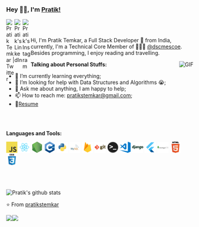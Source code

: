 ### Hey 👋🏽, I'm [Pratik!](https://pratikstemkar.me) 

<a href="https://twitter.com/pratikstemkar">
  <img align="left" alt="Pratik Temkar | Twitter" width="22px" src="https://cdn.jsdelivr.net/npm/simple-icons@v3/icons/twitter.svg" />
</a>
<a href="https://www.linkedin.com/in/pratikstemkar/">
  <img align="left" alt="Pratik's LinkedIn" width="22px" src="https://cdn.jsdelivr.net/npm/simple-icons@v3/icons/linkedin.svg" />
</a>
<a href="https://www.instagram.com/pratikstemkar/">
  <img align="left" alt="Pratik's Instagram" width="22px" src="https://cdn.jsdelivr.net/npm/simple-icons@v3/icons/instagram.svg" />
</a>

<br />
<br />

Hi, I'm Pratik Temkar, a Full Stack Developer 🚀 from India, currently, I'm a Technical Core Member of 🙍🏽‍♂️ [@dscmescoe](https://github.com/orgs/Developer-Students-Clubs-MESCOE). Besides programming, I enjoy reading and travelling.

  <img align="right" alt="GIF" src="https://media.giphy.com/media/PiQejEf31116URju4V/giphy.gif" />
  
**Talking about Personal Stuffs:**

- 🌱 I’m currently learning everything; 
- 🤔 I’m looking for help with Data Structures and Algorithms 😭;
- 💬 Ask me about anything, I am happy to help;
- 📫 How to reach me: pratikstemkar@gmail.com;
- 📝[Resume](https://github.com/pratikstemkar/pratikstemkar.github.io/blob/master/assets/pdf/9888110_Pratik_Temkar_15609340_202008161234_Resume.pdf)

<br />
<br />

**Languages and Tools:**  

<code><img height="30" src="https://raw.githubusercontent.com/github/explore/80688e429a7d4ef2fca1e82350fe8e3517d3494d/topics/javascript/javascript.png"></code>
<code><img height="30" src="https://raw.githubusercontent.com/github/explore/80688e429a7d4ef2fca1e82350fe8e3517d3494d/topics/react/react.png"></code>
<code><img height="30" src="https://raw.githubusercontent.com/github/explore/80688e429a7d4ef2fca1e82350fe8e3517d3494d/topics/nodejs/nodejs.png"></code>
<code><img height="30" src="https://raw.githubusercontent.com/github/explore/80688e429a7d4ef2fca1e82350fe8e3517d3494d/topics/cpp/cpp.png"></code>
<code><img height="30" src="https://raw.githubusercontent.com/github/explore/80688e429a7d4ef2fca1e82350fe8e3517d3494d/topics/python/python.png"></code>
<code><img height="30" src="https://raw.githubusercontent.com/github/explore/80688e429a7d4ef2fca1e82350fe8e3517d3494d/topics/mysql/mysql.png"></code>
<code><img height="30" src="https://raw.githubusercontent.com/github/explore/80688e429a7d4ef2fca1e82350fe8e3517d3494d/topics/firebase/firebase.png"></code>
<code><img height="30" src="https://raw.githubusercontent.com/github/explore/80688e429a7d4ef2fca1e82350fe8e3517d3494d/topics/git/git.png"></code>
<code><img height="30" src="https://raw.githubusercontent.com/github/explore/80688e429a7d4ef2fca1e82350fe8e3517d3494d/topics/terminal/terminal.png"></code>
<code><img height="30" src="https://raw.githubusercontent.com/github/explore/80688e429a7d4ef2fca1e82350fe8e3517d3494d/topics/visual-studio-code/visual-studio-code.png"></code>
<code><img height="30" src="https://raw.githubusercontent.com/github/explore/80688e429a7d4ef2fca1e82350fe8e3517d3494d/topics/django/django.png"></code>
<code><img height="30" src="https://raw.githubusercontent.com/github/explore/80688e429a7d4ef2fca1e82350fe8e3517d3494d/topics/flutter/flutter.png"></code>
<code><img height="30" src="https://raw.githubusercontent.com/github/explore/80688e429a7d4ef2fca1e82350fe8e3517d3494d/topics/mongodb/mongodb.png"></code>
<code><img height="30" src="https://raw.githubusercontent.com/github/explore/80688e429a7d4ef2fca1e82350fe8e3517d3494d/topics/html/html.png"></code>
<code><img height="30" src="https://raw.githubusercontent.com/github/explore/80688e429a7d4ef2fca1e82350fe8e3517d3494d/topics/css/css.png"></code>

<br /><br />

![Pratik's github stats](https://github-readme-stats.vercel.app/api?username=pratikstemkar&show_icons=true)

⭐️ From [pratikstemkar](https://github.com/pratikstemkar)


<a href="https://github.com/pratikstemkar/FreeMind">
  <img align="left" src="https://github-readme-stats.vercel.app/api/pin/?username=pratikstemkar&repo=FreeMind" />
</a>

<a href="https://github.com/pratikstemkar/slag-writer">
  <img align="left" src="https://github-readme-stats.vercel.app/api/pin/?username=pratikstemkar&repo=slag-writer" />
</a>


